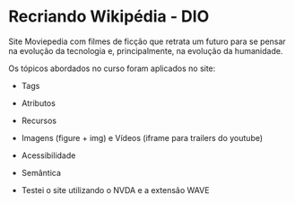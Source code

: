 # Recriando Wikipédia - DIO

Site Moviepedia com filmes de ficção que retrata um futuro para se pensar na evolução da tecnologia e, principalmente, na evolução da humanidade.

Os tópicos abordados no curso foram aplicados no site:
 - Tags
 - Atributos
 - Recursos
 - Imagens (figure + img) e Vídeos (iframe para trailers do youtube)
 - Acessibilidade
 - Semântica
 
- Testei o site utilizando o NVDA e a extensão WAVE


